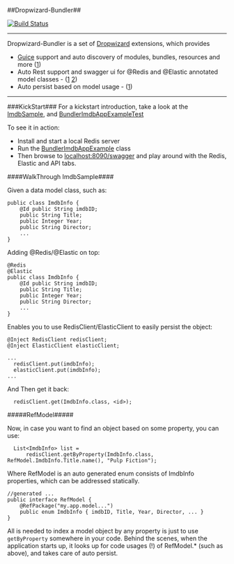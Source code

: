 ##Dropwizard-Bundler##

[![Build Status](https://travis-ci.org/ronmamo/dropwizard-bundler.svg?branch=master)](https://travis-ci.org/ronmamo/dropwizard-bundler)

----

Dropwizard-Bundler is a set of [Dropwizard](https://github.com/dropwizard/dropwizard) extensions, which provides 
 * [Guice](https://github.com/HubSpot/dropwizard-guice) support and auto discovery of modules, bundles, resources and more ([1](https://github.com/ronmamo/dropwizard-bundler/blob/master/bundler/src/main/java/dev/dropwizard/bundler/BundlerCommand.java#L72))
 * Auto Rest support and swagger ui for @Redis and @Elastic annotated model classes - ([1](https://github.com/ronmamo/dropwizard-bundler/blob/master/redis/src/main/java/dev/dropwizard/bundler/redis/RedisClientResource.java) [2](https://github.com/ronmamo/dropwizard-bundler/blob/master/elastic/src/main/java/dev/dropwizard/bundler/elastic/ElasticClientResource.java))
 * Auto persist based on model usage - ([1](https://github.com/ronmamo/dropwizard-bundler/blob/master/README.md#refmodel))
 
----
###KickStart###
For a kickstart introduction, take a look at the [ImdbSample](https://github.com/ronmamo/dropwizard-bundler/tree/master/samples/imdb-sample), and [BundlerImdbAppExampleTest](https://github.com/ronmamo/dropwizard-bundler/blob/master/samples/imdb-sample/src/test/java/samples/dw/bundler/BundlerImdbAppExampleTest.java)

To see it in action:
 * Install and start a local Redis server
 * Run the [BundlerImdbAppExample](https://github.com/ronmamo/dropwizard-bundler/tree/master/samples/imdb-sample/src/main/java/samples/dw/bundler/BundlerImdbAppExample.java) class
 * Then browse to [localhost:8090/swagger](http://localhost:8090/swagger) and play around with the Redis, Elastic and API tabs.

####WalkThrough ImdbSample####

Given a data model class, such as:

```
public class ImdbInfo {
    @Id public String imdbID;
    public String Title;
    public Integer Year;
    public String Director;
    ...
}
```
Adding @Redis/@Elastic on top:

```
@Redis
@Elastic
public class ImdbInfo {
    @Id public String imdbID;
    public String Title;
    public Integer Year;
    public String Director;
    ...
}
```
Enables you to use RedisClient/ElasticClient to easily persist the object:

```
@Inject RedisClient redisClient;
@Inject ElasticClient elasticClient;

...
  redisClient.put(imdbInfo);
  elasticClient.put(imdbInfo);
...
```
And Then get it back:

```
  redisClient.get(ImdbInfo.class, <id>);
```

#####RefModel#####

Now, in case you want to find an object based on some property, you can use:

```
  List<ImdbInfo> list = 
      redisClient.getByProperty(ImdbInfo.class, RefModel.ImdbInfo.Title.name(), "Pulp Fiction");
```
Where RefModel is an auto generated enum consists of ImdbInfo properties, which can be addressed statically.

```
//generated ...
public interface RefModel {
    @RefPackage("my.app.model...")
    public enum ImdbInfo { imdbID, Title, Year, Director, ... }
}
```
All is needed to index a model object by any property is just to use ```getByProperty``` somewhere in your code. Behind the scenes, when the application starts up, it looks up for code usages (!) of RefModel.* (such as above), and takes care of auto persist.
